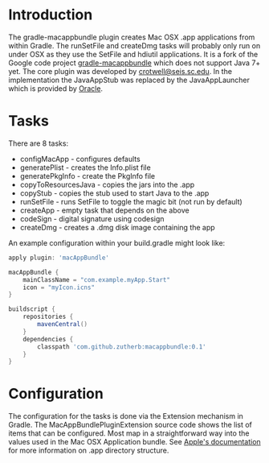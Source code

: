 Introduction
============

The gradle-macappbundle plugin creates Mac OSX .app applications from within Gradle. The runSetFile and createDmg tasks
will probably only run on under OSX as they use the SetFile and hdiutil applications. It is a fork of the Google code
project [gradle-macappbundle](http://code.google.com/p/gradle-macappbundle/wiki/Intro) which does not support Java 7+
yet. The core plugin was developed by crotwell@seis.sc.edu. In the implementation the JavaAppStub was replaced by the
JavaAppLauncher which is provided by [Oracle](http://docs.oracle.com/javase/7/docs/technotes/guides/jweb/packagingAppsForMac.html).

Tasks
=====

There are 8 tasks:

* configMacApp - configures defaults
* generatePlist - creates the Info.plist file
* generatePkgInfo - create the PkgInfo file
* copyToResourcesJava - copies the jars into the .app
* copyStub - copies the stub used to start Java to the .app
* runSetFile - runs SetFile to toggle the magic bit (not run by default)
* createApp - empty task that depends on the above
* codeSign - digital signature using codesign
* createDmg - creates a .dmg disk image containing the app

An example configuration within your build.gradle might look like:

```groovy
apply plugin: 'macAppBundle'

macAppBundle {
    mainClassName = "com.example.myApp.Start"
    icon = "myIcon.icns"
}

buildscript {
    repositories {
        mavenCentral()
    }
    dependencies {
        classpath 'com.github.zutherb:macappbundle:0.1'
    }
}
```

Configuration
=============

The configuration for the tasks is done via the Extension mechanism in Gradle. The MacAppBundlePluginExtension source
code shows the list of items that can be configured. Most map in a straightforward way into the values used in the Mac
OSX Application bundle. See [Apple's documentation](https://developer.apple.com/library/mac/documentation/java/conceptual/java14development/03-javadeployment/javadeployment.html)
for more information on .app directory structure.
